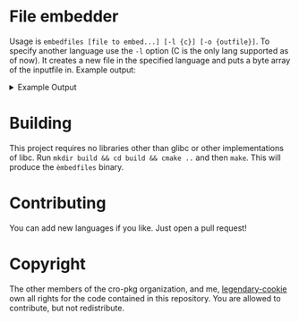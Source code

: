 # File embedder
Usage is `embedfiles [file to embed...] [-l {c}] [-o {outfile}]`. To specify another language use the `-l` option (C is the only  lang supported as of now). It creates a new file in the specified language and puts a byte array of the inputfile in. Example output: 
<details>
  <summary>Example Output</summary>
  in.txt: 
  
  ```
  Hello World!
  ```
  
  out.c: 
  
  ```
  #include <stdlib.h>
  const char in.txt[] = {
    0x48, 0x65, 0x6c, 0x6c, 0x6f, 0x20, 0x57, 0x6f, 0x72, 0x6c, 
    0x64, 0x21, 0x0a, 
  };
  const size_t in.txt_len = sizeof(in.txt);
  ```
  
  </details>

# Building
This project requires no libraries other than glibc or other implementations of libc. Run `mkdir build && cd build && cmake ..` and then `make`. This will produce the `èmbedfiles` binary.

# Contributing
You can add new languages if you like. Just open a pull request!

# Copyright
The other members of the cro-pkg organization, and me, [legendary-cookie](https://github.com/legendary-cookie/) own all rights for the code contained in this repository. You are allowed to contribute, but not redistribute.
